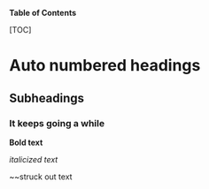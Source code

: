 __Table of Contents__

[TOC]

# Auto numbered headings

## Subheadings

### It keeps going a while



**Bold text**

*italicized text*

~~struck out text



